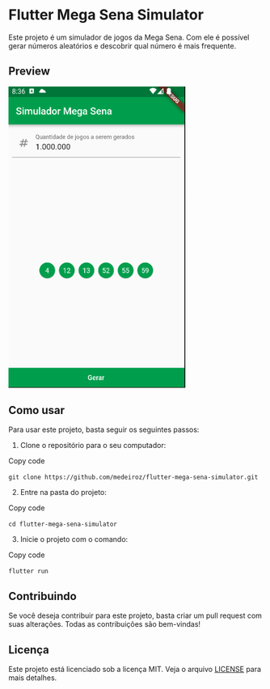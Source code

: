 # Flutter Mega Sena Simulator

Este projeto é um simulador de jogos da Mega Sena. Com ele é possível gerar números aleatórios e descobrir qual número é mais frequente.

## Preview
<img src="https://raw.githubusercontent.com/medeiroz/flutter-mega-sena-simulator/main/.github/screenshot-1.png" width="350"/>


## Como usar

Para usar este projeto, basta seguir os seguintes passos:

1.  Clone o repositório para o seu computador:

Copy code

`git clone https://github.com/medeiroz/flutter-mega-sena-simulator.git`

2.  Entre na pasta do projeto:

Copy code

`cd flutter-mega-sena-simulator`

3.  Inicie o projeto com o comando:

Copy code

`flutter run`

## Contribuindo

Se você deseja contribuir para este projeto, basta criar um pull request com suas alterações. Todas as contribuições são bem-vindas!

## Licença

Este projeto está licenciado sob a licença MIT. Veja o arquivo [LICENSE](LICENSE) para mais detalhes.